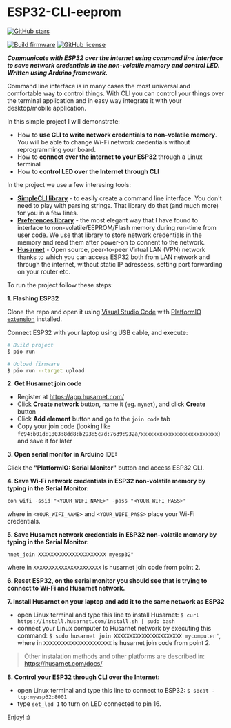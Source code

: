 # ESP32-CLI-eeprom

[![GitHub stars](https://img.shields.io/github/stars/dominikn/ESP32-CLI-eeprom?style=social)](https://github.com/DominikN/ESP32-CLI-eeprom/stargazers/)

[![Build firmware](https://github.com/DominikN/ESP32-CLI-eeprom/actions/workflows/build.yml/badge.svg)](https://github.com/DominikN/ESP32-CLI-eeprom/actions/workflows/build.yml)
[![GitHub license](https://img.shields.io/github/license/dominikn/ESP32-CLI-eeprom.svg)](https://github.com/dominikn/ESP32-CLI-eeprom/blob/master/LICENSE)

**_Communicate with ESP32 over the internet using command line interface to save network credentials in the non-volatile memory and control LED. Written using Arduino framework._**

Command line interface is in many cases the most universal and comfortable way to control things. With CLI you can control your things over the terminal application and in easy way integrate it with your desktop/mobile application.

In this simple project I will demonstrate:

- How to **use CLI to write network credentials to non-volatile memory**. You will be able to change Wi-Fi network credentials without reprogramming your board.
- How to **connect over the internet to your ESP32** through a Linux terminal
- How to **control LED over the Internet through CLI**


In the project we use a few interesing tools:

- **[SimpleCLI library](https://github.com/spacehuhn/SimpleCLI)** - 
to easily create a command line interface. You don't need to play with parsing strings. That library do that (and much more) for you in a few lines.
- **[Preferences library](https://github.com/espressif/arduino-esp32/blob/master/libraries/Preferences/src/Preferences.h)** - the most elegant way that I have found to interface to non-volatile/EEPROM/Flash memory during run-time from user code. We use that library to store network credentials in the memory and read them after power-on to connent to the network.
- **[Husarnet](https://github.com/husarnet/husarnet)** - Open source, peer-to-peer Virtual LAN (VPN) network thanks to which you can access ESP32 both from LAN network and through the internet, without static IP adressess, setting port forwarding on your router etc.


To run the project follow these steps:

**1. Flashing ESP32**

Clone the repo and open it using [Visual Studio Code](https://code.visualstudio.com/) with [PlatformIO extension](https://platformio.org/install/ide?install=vscode) installed.

Connect ESP32 with your laptop using USB cable, and execute:

```bash
# Build project
$ pio run

# Upload firmware
$ pio run --target upload
```

**2. Get Husarnet join code**

- Register at https://app.husarnet.com/
- Click **Create network** button, name it (eg. `mynet`), and click **Create** button
- Click **Add element** button and go to the `join code` tab
- Copy your join code (looking like `fc94:b01d:1803:8dd8:b293:5c7d:7639:932a/xxxxxxxxxxxxxxxxxxxxxxxxx`) and save it for later

**3. Open serial monitor in Arduino IDE:**

Click the **"PlatformIO: Serial Monitor"** button and access ESP32 CLI.

**4. Save Wi-Fi network credentials in ESP32 non-volatile memory by typing in the Serial Monitor:**

`con_wifi -ssid "<YOUR_WIFI_NAME>" -pass "<YOUR_WIFI_PASS>"`

where in `<YOUR_WIFI_NAME>` and `<YOUR_WIFI_PASS>` place your Wi-Fi credentials.

**5. Save Husarnet network credentials in ESP32 non-volatile memory by typing in the Serial Monitor:**

`hnet_join XXXXXXXXXXXXXXXXXXXXXX myesp32"`

where in `XXXXXXXXXXXXXXXXXXXXXX` is husarnet join code from point 2.

**6. Reset ESP32, on the serial monitor you should see that is trying to connect to Wi-Fi and Husarnet network.**

**7. Install Husarnet on your laptop and add it to the same network as ESP32**

- open Linux terminal and type this line to install Husarnet: `$ curl https://install.husarnet.com/install.sh | sudo bash`
- connect your Linux computer to Husarnet network by executing this command: `$ sudo husarnet join XXXXXXXXXXXXXXXXXXXXXX mycomputer"`, where in `XXXXXXXXXXXXXXXXXXXXXX` is husarnet join code from point 2.

> Other instalation methods and other platforms are described in: https://husarnet.com/docs/

**8. Control your ESP32 through CLI over the Internet:**

- open Linux terminal  and type this line to connect to ESP32: `$ socat - tcp:myesp32:8001`
- type `set_led 1` to turn on LED connected to pin 16.

Enjoy! :)
